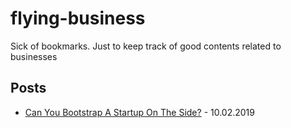 # flying-business
Sick of bookmarks. Just to keep track of good contents related to businesses

## Posts

- [Can You Bootstrap A Startup On The Side?](https://justinjackson.ca/bootstrap-side-project) - 10.02.2019
